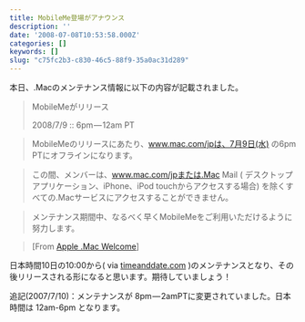 ```yaml
---
title: MobileMe登場がアナウンス
description: ''
date: '2008-07-08T10:53:58.000Z'
categories: []
keywords: []
slug: "c75fc2b3-c830-46c5-88f9-35a0ac31d289"
---
```

本日、.Macのメンテナンス情報に以下の内容が記載されました。

> MobileMeがリリース  
>   
> 2008/7/9 :: 6pm — 12am PT

> MobileMeのリリースにあたり、www.mac.com/jpは、7月9日(水) の6pm PTにオフラインになります。

> この間、メンバーは、www.mac.com/jpまたは.Mac Mail ( デスクトップアプリケーション、iPhone、iPod touchからアクセスする場合) を除くすべての.Macサービスにアクセスすることができません。

> メンテナンス期間中、なるべく早くMobileMeをご利用いただけるように努力します。

> \[From [Apple .Mac Welcome](http://www.mac.com/WebObjects/Welcome.woa?aff=consumer&cty=JP&lang=ja)\]

日本時間10日の10:00から( via [timeanddate.com](http://tinyurl.com/6o6uez) )のメンテナンスとなり、その後リリースされる形になると思います。期待していましょう！

追記(2007/7/10)：メンテナンスが 8pm — 2amPTに変更されていました。日本時間は 12am-6pm となります。